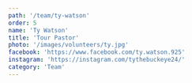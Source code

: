 ```yaml
---
path: '/team/ty-watson'
order: 5
name: 'Ty Watson'
title: 'Tour Pastor'
photo: '/images/volunteers/ty.jpg'
facebook: 'https://www.facebook.com/ty.watson.925'
instagram: 'https://instagram.com/tythebuckeye24/'
category: 'Team'
---
```

